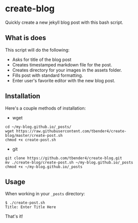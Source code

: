 # create-blog
Quickly create a new jekyll blog post with this bash script.

## What is does
This script will do the following:
* Asks for title of the blog post
* Creates timestamped markdown file for the post.
* Creates directory for your images in the assets folder.
* Fills post with standard formatting.
* Enter user's favorite editor with the new blog post.

## Installation

Here's a couple methods of installation:

* wget
```
cd ~/my-blog.github.io/_posts/
wget https://raw.githubusercontent.com/tbender4/create-blog/master/create-post.sh
chmod +x create-post.sh
```

* git
```
git clone https://github.com/tbender4/create-blog.git
mv ./create-blog/create-post.sh ~/my-blog.github.io/_posts
chmod +x ~/my-blog.github.io/_posts
```

## Usage
When working in your `_posts` directory:

	$ ./create-post.sh
	Title: Enter Title Here

That's it!
